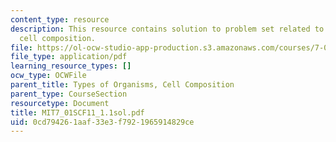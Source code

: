 ```yaml
---
content_type: resource
description: This resource contains solution to problem set related to types of organisms,
  cell composition.
file: https://ol-ocw-studio-app-production.s3.amazonaws.com/courses/7-01sc-fundamentals-of-biology-fall-2011/0cd794261aaf33e3f7921965914829ce_MIT7_01SCF11_1.1sol.pdf
file_type: application/pdf
learning_resource_types: []
ocw_type: OCWFile
parent_title: Types of Organisms, Cell Composition
parent_type: CourseSection
resourcetype: Document
title: MIT7_01SCF11_1.1sol.pdf
uid: 0cd79426-1aaf-33e3-f792-1965914829ce
---
```

